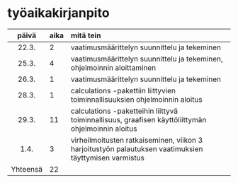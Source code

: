 # työaikakirjanpito

| päivä | aika | mitä tein  |
| :----:|:-----| :-----|
| 22.3. | 2    | vaatimusmäärittelyn suunnittelu ja tekeminen |
| 25.3. | 4    | vaatimusmäärittelyn suunnittelu ja tekeminen, ohjelmoinnin aloittaminen|
| 26.3. | 1    | vaatimusmäärittelyn suunnittelu ja tekeminen |
| 28.3. | 1    | calculations -pakettiin liittyvien toiminnallisuuksien ohjelmoinnin aloitus |
| 29.3. | 11   | calculations -paketteihin liittyvä toiminnallisuus, graafisen käyttöliittymän ohjelmoinnin aloitus |
| 1.4.  | 3    | virheilmoitusten ratkaiseminen, viikon 3 harjoitustyön palautuksen vaatimuksien täyttymisen varmistus |
| Yhteensä | 22 | |

